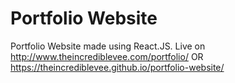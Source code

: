 # Portfolio Website
Portfolio Website made using React.JS. 
Live on http://www.theincrediblevee.com/portfolio/  OR https://theincrediblevee.github.io/portfolio-website/

